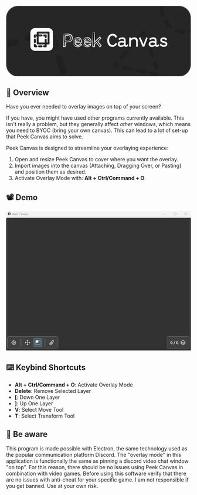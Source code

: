 ![electron-vite-react.gif](/public/logo.png)

## 🌱 Overview

Have you ever needed to overlay images on top of your screen?

If you have, you might have used other programs currently available. This isn't really a problem, but they generally affect *other* windows, which means you need to BYOC (bring your own canvas). This can lead to a lot of set-up that Peek Canvas aims to solve.

Peek Canvas is designed to streamline your overlaying experience:

1. Open and resize Peek Canvas to cover where you want the overlay.
2. Import images into the canvas (Attaching, Dragging Over, or Pasting) and position them as desired.
3. Activate Overlay Mode with: **Alt + Ctrl/Command + O**.

## 📽️ Demo

![electron-vite-react.gif](/public/demo.gif)

## ⌨️ Keybind Shortcuts
- **Alt + Ctrl/Command + O**: Activate Overlay Mode
- **Delete**: Remove Selected Layer
- **[**: Down One Layer
- **]**: Up One Layer
- **V**: Select Move Tool
- **T**: Select Transform Tool

## 🚨 Be aware

This program is made possible with Electron, the same technology used as the popular communication platform Discord. The "overlay mode" in this application is functionally the same as pinning a discord video chat window "on top". For this reason, there should be no issues using Peek Canvas in combination with video games. Before using this software verify that there are no issues with anti-cheat for your specific game. I am not responsible if you get banned. Use at your own risk.